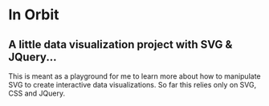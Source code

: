 # In Orbit
## A little data visualization project with SVG &amp; JQuery...

This is meant as a playground for me to learn more about how to manipulate SVG to create interactive data visualizations. So far this relies only on SVG, CSS and JQuery.
